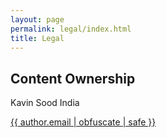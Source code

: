 ```yaml
---
layout: page
permalink: legal/index.html
title: Legal
---
```


## Content Ownership

Kavin Sood
India

<a href="mailto:{{ author.email | obfuscate | safe }}">{{ author.email | obfuscate | safe }}</a>